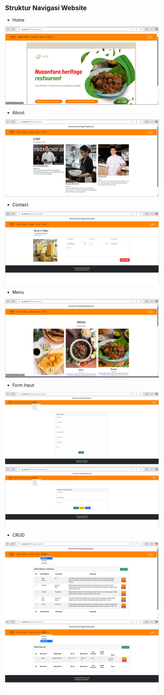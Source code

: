 ## Struktur Navigasi Website

- Home
  
![img1](Website_CRUD/assets/images/home.png) 
<br>

- About
  
![img2](Website_CRUD/assets/images/about.png)
<br>

- Contact
  
![img3](Website_CRUD/assets/images/contact.png)
<br>

- Menu
  
![img4](Website_CRUD/assets/images/menu.png)
<br>

- Form Input
  
![img5](Website_CRUD/assets/images/form.png)
<br>
![img6](Website_CRUD/assets/images/form2.png)
<br>

- CRUD
  
![img6](Website_CRUD/assets/images/crud.png)
<br>
![img7](Website_CRUD/assets/images/crud2.png)
<br>

